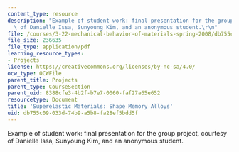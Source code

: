 ```yaml
---
content_type: resource
description: "Example of student work: final presentation for the group project, courtesy\
  \ of Danielle Issa, Sunyoung Kim, and an anonymous student.\r\n"
file: /courses/3-22-mechanical-behavior-of-materials-spring-2008/db755c09033d74b9a5b8fa28ef5bdd5f_superelastic_pres.pdf
file_size: 236635
file_type: application/pdf
learning_resource_types:
- Projects
license: https://creativecommons.org/licenses/by-nc-sa/4.0/
ocw_type: OCWFile
parent_title: Projects
parent_type: CourseSection
parent_uid: 8388cfe3-4b2f-b7e7-0060-faf27a65e652
resourcetype: Document
title: 'Superelastic Materials: Shape Memory Alloys'
uid: db755c09-033d-74b9-a5b8-fa28ef5bdd5f
---
```

Example of student work: final presentation for the group project, courtesy of Danielle Issa, Sunyoung Kim, and an anonymous student.
